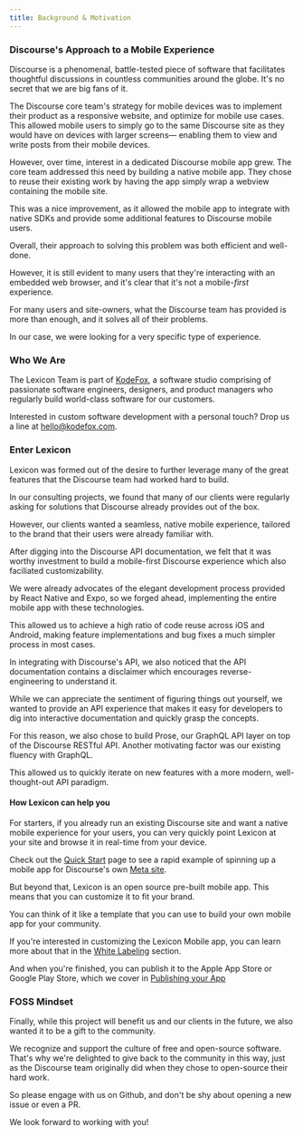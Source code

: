```yaml
---
title: Background & Motivation
---
```


### Discourse's Approach to a Mobile Experience

Discourse is a phenomenal, battle-tested piece of software that facilitates thoughtful discussions in countless communities around the globe. It's no secret that we are big fans of it.

The Discourse core team's strategy for mobile devices was to implement their product as a responsive website, and optimize for mobile use cases. This allowed mobile users to simply go to the same Discourse site as they would have on devices with larger screens— enabling them to view and write posts from their mobile devices.

However, over time, interest in a dedicated Discourse mobile app grew. The core team addressed this need by building a native mobile app. They chose to reuse their existing work by having the app simply wrap a webview containing the mobile site.

This was a nice improvement, as it allowed the mobile app to integrate with native SDKs and provide some additional features to Discourse mobile users.

Overall, their approach to solving this problem was both efficient and well-done.

However, it is still evident to many users that they're interacting with an embedded web browser, and it's clear that it's not a mobile-_first_ experience.

For many users and site-owners, what the Discourse team has provided is more than enough, and it solves all of their problems.

In our case, we were looking for a very specific type of experience.

### Who We Are

The Lexicon Team is part of [KodeFox](https://www.kodefox.com/), a software studio comprising of passionate software engineers, designers, and product managers who regularly build world-class software for our customers.

Interested in custom software development with a personal touch? Drop us a line at [hello@kodefox.com](mailto:hello@kodefox.com).

### Enter Lexicon

Lexicon was formed out of the desire to further leverage many of the great features that the Discourse team had worked hard to build.

In our consulting projects, we found that many of our clients were regularly asking for solutions that Discourse already provides out of the box.

However, our clients wanted a seamless, native mobile experience, tailored to the brand that their users were already familiar with.

After digging into the Discourse API documentation, we felt that it was worthy investment to build a mobile-first Discourse experience which also faciliated customizability.

We were already advocates of the elegant development process provided by React Native and Expo, so we forged ahead, implementing the entire mobile app with these technologies.

This allowed us to achieve a high ratio of code reuse across iOS and Android, making feature implementations and bug fixes a much simpler process in most cases.

In integrating with Discourse's API, we also noticed that the API documentation contains a disclaimer which encourages reverse-engineering to understand it.

While we can appreciate the sentiment of figuring things out yourself, we wanted to provide an API experience that makes it easy for developers to dig into interactive documentation and quickly grasp the concepts.

For this reason, we also chose to build Prose, our GraphQL API layer on top of the Discourse RESTful API. Another motivating factor was our existing fluency with GraphQL.

This allowed us to quickly iterate on new features with a more modern, well-thought-out API paradigm.

#### How Lexicon can help you

For starters, if you already run an existing Discourse site and want a native mobile experience for your users, you can very quickly point Lexicon at your site and browse it in real-time from your device.

Check out the [Quick Start](quick-start) page to see a rapid example of spinning up a mobile app for Discourse's own [Meta site](https://meta.discourse.org).

But beyond that, Lexicon is an open source pre-built mobile app. This means that you can customize it to fit your brand.

You can think of it like a template that you can use to build your own mobile app for your community.

If you're interested in customizing the Lexicon Mobile app, you can learn more about that in the [White Labeling](white-labeling) section.

And when you're finished, you can publish it to the Apple App Store or Google Play Store, which we cover in [Publishing your App](app-store.)

### FOSS Mindset

Finally, while this project will benefit us and our clients in the future, we also wanted it to be a gift to the community.

We recognize and support the culture of free and open-source software. That's why we're delighted to give back to the community in this way, just as the Discourse team originally did when they chose to open-source their hard work.

So please engage with us on Github, and don't be shy about opening a new issue or even a PR.

We look forward to working with you!

